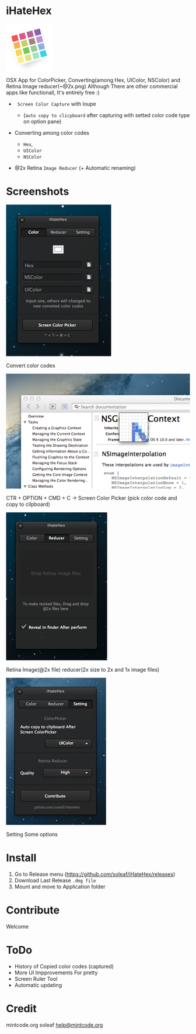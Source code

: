 iHateHex
========

![iHateHex](iHateHex/Images.xcassets/AppIcon.appiconset/Icon_128x128.png)

OSX App for ColorPicker, Converting(among Hex, UIColor, NSColor) and Retina Image reducer(~@2x.png)
Although There are other commercial apps like functionall, It's entirely free :)

- ` Screen Color Capture` with loupe
	* (`auto copy to clicpboard` after capturing with setted color code type on option pane)

- Converting among color codes 
	* `Hex`, 
	* `UIColor`
	* `NSColor`

- @2x Retina `Image Reducer` (+ Automatic renaming)


Screenshots
========

![ColorCode Converter](screen_hex.png)

Convert color codes

![Screen Color Picker](screen_picker.png)

CTR + OPTION + CMD + C -> Screen Color Picker
(pick color code and copy to cilpboard)

![Retina Image Reducer](screen_reducer.png)

Retina Image(@2x file) reducer(2x size to 2x and 1x image files)

![Setting](screen_setting.png)

Setting Some options

Install
========
1. Go to Release menu (https://github.com/soleaf/iHateHex/releases)
2. Download Last Release  `.dmg file`
3. Mount and move to Application folder

Contribute
========
Welcome

ToDo
========
- History of Copied color codes (captured)
- More UI Impprovements For pretty
- Screen Ruler Tool
- Automatic updating

Credit
========
mintcode.org
soleaf
help@mintcode.org

